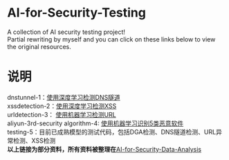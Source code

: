 # AI-for-Security-Testing

A collection of AI security testing project!<br>
Partial rewriting by myself and you can click on these links below to view the original resources.<br>

# 说明<br>
dnstunnel-1：[使用深度学习检测DNS隧道](https://github.com/BoneLee/dns_tunnel_dectect_with_CNN)<br>
xssdetection-2：[使用深度学习检测XSS](https://github.com/SparkSharly/DL_for_xss)<br>
urldetection-3： [使用机器学习检测URL](https://github.com/faizann24/Fwaf-Machine-Learning-driven-Web-Application-Firewall)<br>
aliyun-3rd-security algorithm-4: [使用机器学习识别5类恶意软件](https://tianchi.aliyun.com/competition/information.htm?raceId=231668)<br>
testing-5：目前已成熟模型的测试代码，包括DGA检测、DNS隧道检测、URL异常检测、XSS检测<br>
**以上链接为部分资料，所有资料被整理在**[AI-for-Security-Data-Analysis](https://github.com/404notf0und/AI-for-Security-Data-Analysis)



